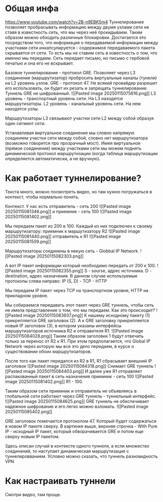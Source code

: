 # Общая инфа
https://www.youtube.com/watch?v=2B-n9EBK5m4
Туннелирование позволяет пробрасывать информацию между двумя узлами сети не ставя в известность сеть, что мы через неё прокидываем. Таким образом можно обходить различные блокировки.
Достигается это посредством того, что информация о передаваемой информации между участками сети инкапсулируется - содержимое передаваемого пакета скрывается от сети. То есть мы не ставим сеть в известность о том, что именно мы передаем. Сеть передает письмо, но письмо с гербовой печатью и она его не вскрывает.

Базовое туннелирование - протокол GRE. Позволяет через L3 соединение (маршрутизатор) пробросить виртуальные каналы (тунели) на L2 уровень узлов.
GRE - протокол 47. Не всякий провайдер разрешит его использовать, он будет их резать и запрещать туннелирование.
Туннель GRE не шифрованный.
![[Pasted image 20250115075616.png]]
L3 уровень - транспортный уровень сети. На L3 находятся маршрутизаторы.
L2 уровень - канальный уровень сети. На нем находятся узлы.

Маршрутизаторы L3 связывают участки сети L2 между собой образуя один сегмент сети.

Устанавливая виртуальное соединение мы словно напрямую соединяем участки сети между собой, словно нет маршрутизатора (возможно говорится про прозрачный мост).
Имея виртуальное (прямое соединение) между участками сети мы можем поднять динамической протокол маршрутизации (когда таблица маршрутизации определяется автоматически, а не вручную). 

# Как работает туннелирование?
Текста много, можно посмотреть видео, но там нужно погружаться в контекст, чтобы нормально понять.

Контекст.
У нас есть отправитель - сеть 200
![[Pasted image 20250115081346.png]]
и приемник - сеть 100
![[Pasted image 20250115081402.png]]

Мы передаем пакет из 200 в 100.
Каждый из них подключен к своему маршрутизатору:
приемник к маршутизатору R2
![[Pasted image 20250115081440.png]]
отправитель к R1
![[Pasted image 20250115081509.png]]

Маршрутизаторы соединены в некую сеть - Globbal IP Network.
![[Pasted image 20250115082303.png]]

А вот IP пакет информации который необходимо передать от 200 к 100.
![[Pasted image 20250115082355.png]]
S - sourse, адрес источника.
D - destination, адрес назначения.
В данном случае используемые протоколы слева направо:
IP (S, D) - TCP - HTTP

Мы  передаем IP пакет через TCP на транспортном уровне, HTTP на прикладном уровне. 

Мы собираемся передавать этот пакет через GRE туннель, чтобы сеть не имела представление о том, что мы передаем. Как это происходит?
![[Pasted image 20250115083937.png]]
К нашему исходному пакету (1) прикрепляется GRE заголовок (2). А к GRE заголовку прикрепляется новый IP заголовок (3), в котором указаны интерфейсы маршрутизаторов источника R2 и отправителя R1.
![[Pasted image 20250115084028.png]]
Таким образом заголовки 1 будут отвечать только за перенос от R2 к R1. При этом предполагается, что Global IP Network через которую мы все это дело передаем, в курсе о существовании обоих маршрутизаторов.

После того как пакет передался из R2 в R1, R1 сбрасывает внешний IP заголовок
![[Pasted image 20250115084318.png]]
Снимает GRE туннель
![[Pasted image 20250115084403.png]]
И далее уже R1 отправляет распакованный пакет в сеть назначения приемник - сеть 100
![[Pasted image 20250115081402.png]]
R1 - 100.

Таким образом сети приемник и отправитель не объявляясь в глобальной сети работают через GRE туннель - туннельный интерфейс.
![[Pasted image 20250115084625.png]]
GRE туннель не обеспечивает надежное шифрование и его легко можно взломать.
![[Pasted image 20250115085402.png]]

GRE заголовок помечается протоколом 47. Который будет содержаться в новом IP пакете сверху.
В картинке выше, верхняя строчка - With Pure IP - исходный IP пакет, который обворачивается GRE и потом еще сверху новым IP пакетом.

Здесь описан случай в контексте одного туннеля, а если множество соединений, то наступает динамическая маршрутизация с туннелировванием.
Условно можно сказать, что туннель разновидность VPN
# Как настраивать туннели
Смотри видео, там проще.